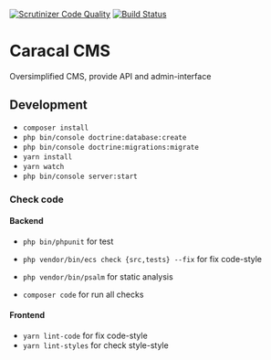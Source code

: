 [![Scrutinizer Code Quality](https://scrutinizer-ci.com/g/igorkamyshev/caracal-cms/badges/quality-score.png?b=master)](https://scrutinizer-ci.com/g/igorkamyshev/caracal-cms/?branch=master)
[![Build Status](https://travis-ci.org/igorkamyshev/caracal-cms.svg?branch=master)](https://travis-ci.org/igorkamyshev/caracal-cms)

# Caracal CMS

Oversimplified CMS, provide API and admin-interface

## Development

+ `composer install`
+ `php bin/console doctrine:database:create`
+ `php bin/console doctrine:migrations:migrate`
+ `yarn install`
+ `yarn watch`
+ `php bin/console server:start`

### Check code

#### Backend

+ `php bin/phpunit` for test
+ `php vendor/bin/ecs check {src,tests} --fix` for fix code-style
+ `php vendor/bin/psalm` for static analysis

+ `composer code` for run all checks

#### Frontend

+ `yarn lint-code` for fix code-style
+ `yarn lint-styles` for check style-style
